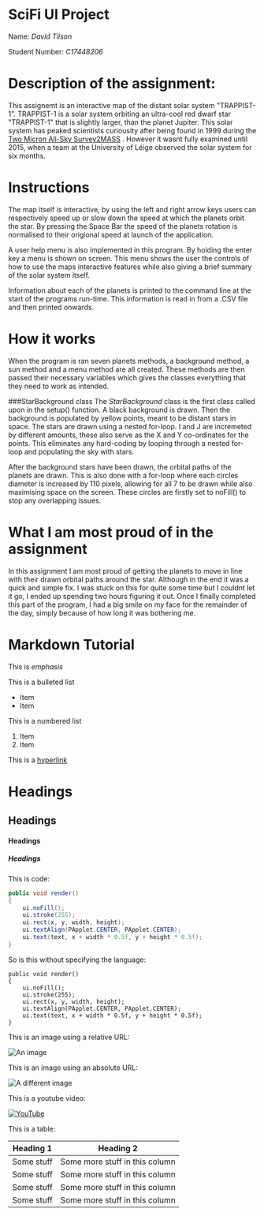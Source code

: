 # SciFi UI Project

Name: *David Tilson*

Student Number: *C17448206*

# Description of the assignment:

This assignemt is an interactive map of the distant solar system "TRAPPIST-1". TRAPPIST-1 is a solar system orbiting an ultra-cool red dwarf star "TRAPPIST-1" that is slightly larger, than the planet Jupiter. This solar system has peaked scientists curiousity after being found in 1999 during the [Two Micron All-Sky Survey2MASS](https://en.wikipedia.org/wiki/2MASS) . However it wasnt fully examined until 2015, when a team at the University of Léige observed the solar system for six months.


# Instructions

The map itself is interactive, by using the left and right arrow keys users can respectively speed up or slow down the speed at which the planets orbit the star. By pressing the Space Bar the speed of the planets rotation is normalised to their origional speed at launch of the application. 

A user help menu is also implemented in this program. By holding the enter key a menu is shown on screen. This menu shows the user the controls of how to use the maps interactive features while also giving a brief summary of the solar system itself.

Information about each of the planets is printed to the command line at the start of the programs run-time. This information is read in from a .CSV file and then printed onwards.

# How it works

When the program is ran seven planets methods, a background method, a sun method and a menu method are all created. These methods are then passed their necessary variables which gives the classes everything that they need to work as intended.

###StarBackground class
The *StarBackground* class is the first class called upon in the setup() function. A black background is drawn. Then the background is populated by yellow points, meant to be distant stars in space. The stars are drawn using a nested for-loop. I and J are incremeted by different amounts, these also serve as the X and Y co-ordinates for the points. This eliminates any hard-coding by looping through a nested for-loop and populating the sky with stars.

After the background stars have been drawn, the orbital paths of the planets are drawn. This is also done with a for-loop where each circles diameter is increased by 110 pixels, allowing for all 7 to be drawn while also maximising space on the screen. These circles are firstly set to noFill() to stop any overlapping issues.


# What I am most proud of in the assignment

In this assignment I am most proud of getting the planets to move in line with their drawn orbital paths around the star. Although in the end it was a quick and simple fix. I was stuck on this for quite some time but I couldnt let it go, I ended up spending two hours figuring it out. Once I finally completed this part of the program, I had a big smile on my face for the remainder of the day, simply because of how long it was bothering me.

# Markdown Tutorial

This is *emphasis*

This is a bulleted list

- Item
- Item

This is a numbered list

1. Item
1. Item

This is a [hyperlink](http://bryanduggan.org)

# Headings
## Headings
#### Headings
##### Headings

This is code:

```Java
public void render()
{
	ui.noFill();
	ui.stroke(255);
	ui.rect(x, y, width, height);
	ui.textAlign(PApplet.CENTER, PApplet.CENTER);
	ui.text(text, x + width * 0.5f, y + height * 0.5f);
}
```

So is this without specifying the language:

```
public void render()
{
	ui.noFill();
	ui.stroke(255);
	ui.rect(x, y, width, height);
	ui.textAlign(PApplet.CENTER, PApplet.CENTER);
	ui.text(text, x + width * 0.5f, y + height * 0.5f);
}
```

This is an image using a relative URL:

![An image](images/p8.png)

This is an image using an absolute URL:

![A different image](https://bryanduggandotorg.files.wordpress.com/2019/02/infinite-forms-00045.png?w=595&h=&zoom=2)

This is a youtube video:

[![YouTube](http://img.youtube.com/vi/J2kHSSFA4NU/0.jpg)](https://www.youtube.com/watch?v=J2kHSSFA4NU)

This is a table:

| Heading 1 | Heading 2 |
|-----------|-----------|
|Some stuff | Some more stuff in this column |
|Some stuff | Some more stuff in this column |
|Some stuff | Some more stuff in this column |
|Some stuff | Some more stuff in this column |


